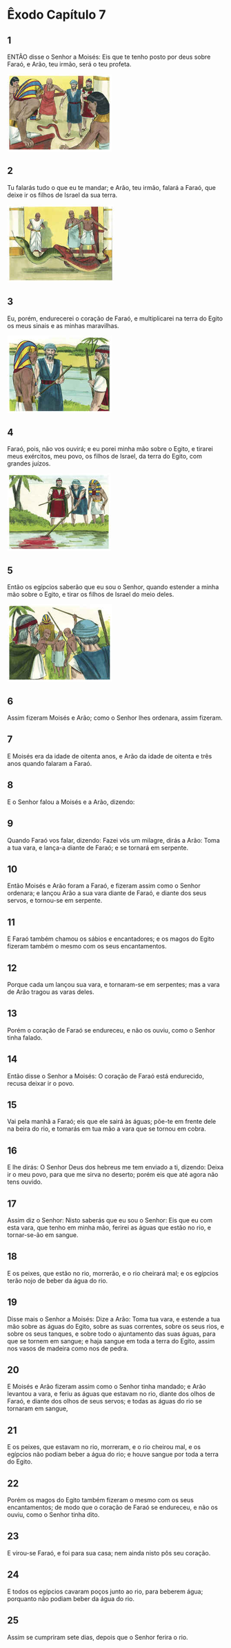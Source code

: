 # Êxodo Capítulo 7

## 1
ENTÃO disse o Senhor a Moisés: Eis que te tenho posto por deus sobre Faraó, e Arão, teu irmão, será o teu profeta.

![](../.img/Ex/07/1-0.jpg)

## 2
Tu falarás tudo o que eu te mandar; e Arão, teu irmão, falará a Faraó, que deixe ir os filhos de Israel da sua terra.

![](../.img/Ex/07/2-0.jpg)

## 3
Eu, porém, endurecerei o coração de Faraó, e multiplicarei na terra do Egito os meus sinais e as minhas maravilhas.

![](../.img/Ex/07/3-0.jpg)

## 4
Faraó, pois, não vos ouvirá; e eu porei minha mão sobre o Egito, e tirarei meus exércitos, meu povo, os filhos de Israel, da terra do Egito, com grandes juízos.

![](../.img/Ex/07/4-0.jpg)

## 5
Então os egípcios saberão que eu sou o Senhor, quando estender a minha mão sobre o Egito, e tirar os filhos de Israel do meio deles.

![](../.img/Ex/07/5-0.jpg)

## 6
Assim fizeram Moisés e Arão; como o Senhor lhes ordenara, assim fizeram.

## 7
E Moisés era da idade de oitenta anos, e Arão da idade de oitenta e três anos quando falaram a Faraó.

## 8
E o Senhor falou a Moisés e a Arão, dizendo:

## 9
Quando Faraó vos falar, dizendo: Fazei vós um milagre, dirás a Arão: Toma a tua vara, e lança-a diante de Faraó; e se tornará em serpente.

## 10
Então Moisés e Arão foram a Faraó, e fizeram assim como o Senhor ordenara; e lançou Arão a sua vara diante de Faraó, e diante dos seus servos, e tornou-se em serpente.

## 11
E Faraó também chamou os sábios e encantadores; e os magos do Egito fizeram também o mesmo com os seus encantamentos.

## 12
Porque cada um lançou sua vara, e tornaram-se em serpentes; mas a vara de Arão tragou as varas deles.

## 13
Porém o coração de Faraó se endureceu, e não os ouviu, como o Senhor tinha falado.

## 14
Então disse o Senhor a Moisés: O coração de Faraó está endurecido, recusa deixar ir o povo.

## 15
Vai pela manhã a Faraó; eis que ele sairá às águas; põe-te em frente dele na beira do rio, e tomarás em tua mão a vara que se tornou em cobra.

## 16
E lhe dirás: O Senhor Deus dos hebreus me tem enviado a ti, dizendo: Deixa ir o meu povo, para que me sirva no deserto; porém eis que até agora não tens ouvido.

## 17
Assim diz o Senhor: Nisto saberás que eu sou o Senhor: Eis que eu com esta vara, que tenho em minha mão, ferirei as águas que estão no rio, e tornar-se-ão em sangue.

## 18
E os peixes, que estão no rio, morrerão, e o rio cheirará mal; e os egípcios terão nojo de beber da água do rio.

## 19
Disse mais o Senhor a Moisés: Dize a Arão: Toma tua vara, e estende a tua mão sobre as águas do Egito, sobre as suas correntes, sobre os seus rios, e sobre os seus tanques, e sobre todo o ajuntamento das suas águas, para que se tornem em sangue; e haja sangue em toda a terra do Egito, assim nos vasos de madeira como nos de pedra.

## 20
E Moisés e Arão fizeram assim como o Senhor tinha mandado; e Arão levantou a vara, e feriu as águas que estavam no rio, diante dos olhos de Faraó, e diante dos olhos de seus servos; e todas as águas do rio se tornaram em sangue,

## 21
E os peixes, que estavam no rio, morreram, e o rio cheirou mal, e os egípcios não podiam beber a água do rio; e houve sangue por toda a terra do Egito.

## 22
Porém os magos do Egito também fizeram o mesmo com os seus encantamentos; de modo que o coração de Faraó se endureceu, e não os ouviu, como o Senhor tinha dito.

## 23
E virou-se Faraó, e foi para sua casa; nem ainda nisto pôs seu coração.

## 24
E todos os egípcios cavaram poços junto ao rio, para beberem água; porquanto não podiam beber da água do rio.

## 25
Assim se cumpriram sete dias, depois que o Senhor ferira o rio.

